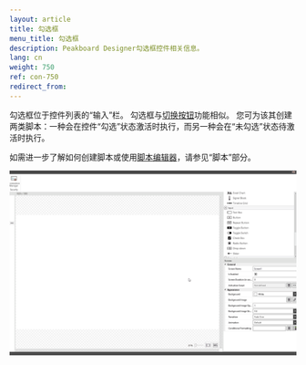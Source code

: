 ```yaml
---
layout: article
title: 勾选框
menu_title: 勾选框
description: Peakboard Designer勾选框控件相关信息。
lang: cn
weight: 750
ref: con-750
redirect_from:
---
```


勾选框位于控件列表的“输入”栏。
勾选框与[切换按钮](/controls/en-togglebutton.html)功能相似。
您可为该其创建两类脚本：一种会在控件“勾选”状态激活时执行，而另一种会在“未勾选”状态待激活时执行。

如需进一步了解如何创建脚本或使用[脚本编辑器](/scripting/en-script-editor.html)，请参见“脚本”部分。

![image_1](/assets/images/Controls/Check-Box/checkbox01.gif)